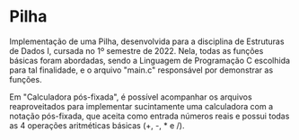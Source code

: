 # Pilha
Implementação de uma Pilha, desenvolvida para a disciplina de Estruturas de Dados I, cursada no 1º semestre de 2022. Nela, todas as funções básicas foram abordadas, sendo a Linguagem de Programação C escolhida para tal finalidade, e o arquivo "main.c" responsável por demonstrar as funções. 

Em "Calculadora pós-fixada", é possível acompanhar os arquivos reaproveitados para implementar sucintamente uma calculadora com a notação pós-fixada, que aceita como entrada números reais e possui todas as 4 operações aritméticas básicas (+, -, * e /).
